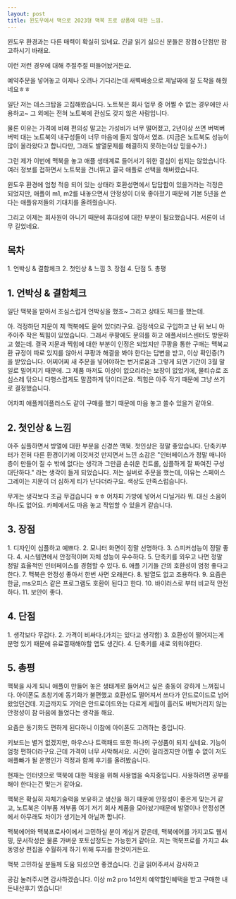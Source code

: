 ```yaml
---
layout: post
title: 윈도우에서 맥으로 2023형 맥북 프로 상품에 대한 느낌. 
---
```


윈도우 환경과는 다른 매력이 확실히 있네요.
긴글 읽기 싫으신 분들은 장점ㆁ단점만 참고하시기 바래요.

이런 저런 경우에 대해 주절주절 떠들어놨거든요.

예약주문을 넣어놓고 이제나 오려나 기다리는데 새벽배송으로 제날짜에 잘 도착을 해줬네요ㅎㅎ

일단 저는 데스크탑을 고집해왔습니다.
노트북은 회사 업무 중 어쩔 수 없는 경우에만 사용하고~ 그 외에는 전혀 노트북에 관심도 갖지 않은 사람입니다.

물론 이유는 가격에 비해 편의성 말고는 가성비가 너무 떨어졌고,
2년이상 쓰면 버벅버버벅 대는 노트북의 내구성들이 너무 마음에 들지 않아서 였죠.
(지금은 노트북도 성능이 많이 올라왔다고 합니다만, 그래도 발열문제를 해결하지 못하는이상 믿을수가.)

그런 제가 이번에 맥북을 놓고 애플 생태계로 들어서기 위한 결심이 쉽지는 않았습니다.
여러 정보를 접하면서 노트북을 건너뛰고
결국 애플로 선택을 해버렸습니다.

윈도우 환경에 엄청 적응 되어 있는 상태라 호환성면에서 답답함이 있을거라는 걱정은 되었지만,
애플이 m1, m2를 내놓으면서 안정성이 더욱 좋아졌기 때문에 기본 5년을 쓴다는 애플유저들의 기대치를 올려줬습니다.

그리고 이제는 회사원이 아니기 때문에 휴대성에 대한 부분이 필요했습니다.
서론이 너무 길었네요.


<h2>목차</h2>
1. 언박싱 & 결함체크
2. 첫인상 & 느낌
3. 장점
4. 단점
5. 총평



<h2>1. 언박싱 & 결함체크</h2>
일단 맥북을 받아서 조심스럽게 언박싱을 했죠~ 그리고 상태도 체크를 했는데.

아. 걱정하던 지문이 제 맥북에도 묻어 있더라구요. 검정색으로 구입하고 난 뒤 보니 아주아주 작은 찍힘이 있었습니다.
그래서 쿠팡에도 문의를 하고 애플서비스센터도 방문하고 했는데.
결국 지문과 찍힘에 대한 부분이 인정은 되었지만 쿠팡을 통한 구매는 맥북교환 규정이 따로 있지를 않아서
쿠팡과 해결을 봐야 한다는 답변을 받고, 이상 확인증(?)을 받았습니다.
어찌어찌 새 주문을 넣어야하는 번거로움과 그렇게 되면 기간이 3월 말일로 밀어지기 때문에. 그 제품 마저도
이상이 없으리라는 보장이 없었기에, 물티슈로 조심스레 닦으니 다행스럽게도 말끔하게 닦이더군요.
찍힘은 아주 작기 때문에 그냥 쓰기로 결정했습니다.

어차피 애플케이플러스도 같이 구매를 했기 때문에 마음 놓고 쓸수 있을거 같아요.



<h2>2. 첫인상 & 느낌</h2>
아주 심플하면서 방열에 대한 부분을 신경쓴 맥북. 첫인상은 정말 좋았습니다.
단축키부터가 전혀 다른 환경이기에 이것저것 만지면서 느낀 소감은
"인터페이스가 정말 매니아층이 만들어 질 수 밖에 없다는 생각과 그만큼 손쉬운 컨트롤, 심플하게 잘 짜여진 구성 대단하다."
라는 생각이 들게 되었습니다.
저는 실버로 주문을 했는데, 이유는 스페이스그레이는 지문이 더 심하게 티가 난다더라구요.
색상도 만족스럽습니다.

무게는 생각보다 조금 무겁습니다 ㅎㅎ 어차피 가방에 넣어서 다닐거라 뭐.
대신 소음이 하나도 없어요. 카페에서도 마음 놓고 작업할 수 있을거 같습니다.



<h2>3. 장점</h2>
1. 디자인이 심플하고 예쁘다.
2. 모니터 화면이 정말 선명하다.
3. 스피커성능이 정말 좋다.
4. 시스템면에서 안정적이며 자체 성능이 우수하다.
5. 단축키를 외우고 나면 정말 정말 효율적인 인터페이스를 경험할 수 있다.
6. 애플 기기들 간의 호환성이 엄청 좋다고 한다.
7. 맥북은 안정성 좋아서 한번 사면 오래쓴다.
8. 발열도 없고 조용하다.
9. 요즘은 한글, ms오피스 같은 프로그램도 호환이 된다고 한다.
10. 바이러스로 부터 비교적 안전하다.
11. 보안이 좋다.



<h2>4. 단점</h2>
1. 생각보다 무겁다.
2. 가격이 비싸다.(가치는 있다고 생각함)
3. 호환성이 떨어지는게 분명 있기 때문에 유료결재해야할 앱도 생긴다.
4. 단축키를 새로 외워야한다.



<h2>5. 총평</h2>
맥북을 사게 되니 애플이 만들어 놓은 생태계로 들어서고 싶은 충동이 강하게 느껴집니다.
아이폰도 초창기에 동기화가 불편했고 호환성도 떨어져서 쓰다가 안드로이드로 넘어왔었던건데.
지금까지도 기억은 안드로이드와는 다르게 세월이 흘러도 버벅거리지 않는 안정성이 참 마음에 들었다는 생각을 해요.

요즘은 동기화도 편하게 된다하니 이참에 아이폰도 고려하는 중입니다.

키보드는 별거 없겠지만, 마우스나 트랙패드 또한 하나의 구성품이 되지 싶네요.
기능이 엄청 편하더라구요.근데 가격이 너무 사악해서요.
시간이 걸리겠지만 어쩔 수 없이 저도 애플빠가 될 운명인가 걱정과 함께 후기를 올려봤습니다.

현재는 인터넷으로 맥북에 대한 적응을 위해 사용법을 숙지중입니다.
사용하려면 공부를 해야 한다는건 맞는거 같아요.

맥북은 확실히 자체기술력을 보유하고 생산을 하기 때문에 안정성이 좋은게 맞는거 같고, 노트북은 이부품 저부품 여기 저기 회사 제품을 모아놨기때문에 발열이나 안정성면에서
아무래도 차이가 생기는게 아닐까 합니다.

맥북에어와 맥북프로사이에서 고민하실 분이 계실거 같은데, 맥북에어를 가지고도 웹서핑, 문서작성은 물론 가벼운 포토샵정도는 가능한거 같아요.
저는 맥북프로를 가지고 4k동영상 편집을 수월하게 하기 위해 투자를 한것이거든요.

맥북 고민하실 분들께 도움 되셨으면 좋겠습니다.
긴글 읽어주셔서 감사하고

공감 눌러주시면 감사하겠습니다.
이상 m2 pro 14인치 예약할인혜택을 받고 구매한 내돈내산후기 였습니다!